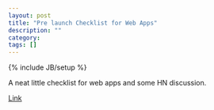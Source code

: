 ```yaml
---
layout: post
title: "Pre launch Checklist for Web Apps"
description: ""
category: 
tags: []
---
```

{% include JB/setup %}

A neat little checklist for web apps and some HN discussion.

[Link](https://news.ycombinator.com/item?id=5335241)